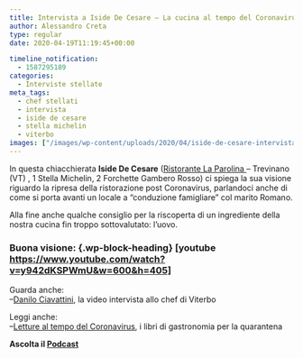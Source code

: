 ```yaml
---
title: Intervista a Iside De Cesare – La cucina al tempo del Coronavirus
author: Alessandro Creta
type: regular
date: 2020-04-19T11:19:45+00:00

timeline_notification:
  - 1587295189
categories:
  - Interviste stellate
meta_tags:
  - chef stellati
  - intervista
  - iside de cesare
  - stella michelin
  - viterbo
images: ["/images/wp-content/uploads/2020/04/iside-de-cesare-intervista.webp"]
---
```

In questa chiacchierata **Iside De Cesare** (<a href="http://La Parolina – Ristorante una stella Michelin https://www.laparolina.it" target="_blank" rel="noreferrer noopener">Ristorante La Parolina </a>&#8211; Trevinano (VT) , 1 Stella Michelin, 2 Forchette Gambero Rosso) ci spiega la sua visione riguardo la ripresa della ristorazione post Coronavirus, parlandoci anche di come si porta avanti un locale a &#8220;conduzione famigliare&#8221; col marito Romano.

Alla fine anche qualche consiglio per la riscoperta di un ingrediente della nostra cucina fin troppo sottovalutato: l&#8217;uovo.

### Buona visione: {.wp-block-heading} [youtube https://www.youtube.com/watch?v=y942dKSPWmU&w=600&h=405] 



Guarda anche:  
&#8211;<a rel="noreferrer noopener" href="https://aleepepe.com/2020/04/14/video-intervista-danilo-ciavattini/" target="_blank">Danilo Ciavattini</a>, la video intervista allo chef di Viterbo  
  
Leggi anche:  
&#8211;<a rel="noreferrer noopener" href="https://aleepepe.com/2020/04/02/libri-cucina/" target="_blank">Letture al tempo del Coronavirus</a>, i libri di gastronomia per la quarantena

<p class="has-text-align-center">
  <strong>Ascolta il <a rel="noreferrer noopener" href="https://apple.co/352xcOm" target="_blank">Podcast</a></strong>
</p>